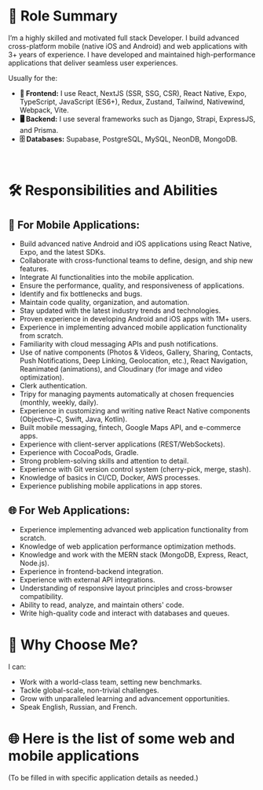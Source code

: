 
<h1>🎯 Role Summary</h1>
<p>I’m a highly skilled and motivated full stack Developer. I build advanced cross-platform mobile (native iOS and Android) and web applications with 3+ years of experience. I have developed and maintained high-performance applications that deliver seamless user experiences.</p>
<p>Usually for the:</p>
<ul>
  <li><b>📲 Frontend:</b> I use React, NextJS (SSR, SSG, CSR), React Native, Expo, TypeScript, JavaScript (ES6+), Redux, Zustand, Tailwind, Nativewind, Webpack, Vite.</li>
  <li><b>🖥️ Backend:</b> I use several frameworks such as Django, Strapi, ExpressJS, and Prisma.</li>
  <li><b>🗄️ Databases:</b> Supabase, PostgreSQL, MySQL, NeonDB, MongoDB.</li>
</ul> <br/>

<h1>🛠️ Responsibilities and Abilities</h1>

<h2>📱 For Mobile Applications:</h2>
<ul>
  <li>Build advanced native Android and iOS applications using React Native, Expo, and the latest SDKs.</li>
  <li>Collaborate with cross-functional teams to define, design, and ship new features.</li>
  <li>Integrate AI functionalities into the mobile application.</li>
  <li>Ensure the performance, quality, and responsiveness of applications.</li>
  <li>Identify and fix bottlenecks and bugs.</li>
  <li>Maintain code quality, organization, and automation.</li>
  <li>Stay updated with the latest industry trends and technologies.</li>
  <li>Proven experience in developing Android and iOS apps with 1M+ users.</li>
  <li>Experience in implementing advanced mobile application functionality from scratch.</li>
  <li>Familiarity with cloud messaging APIs and push notifications.</li>
  <li>Use of native components (Photos & Videos, Gallery, Sharing, Contacts, Push Notifications, Deep Linking, Geolocation, etc.), React Navigation, Reanimated (animations), and Cloudinary (for image and video optimization).</li>
  <li>Clerk authentication.</li>
  <li>Tripy for managing payments automatically at chosen frequencies (monthly, weekly, daily).</li>
  <li>Experience in customizing and writing native React Native components (Objective-C, Swift, Java, Kotlin).</li>
  <li>Built mobile messaging, fintech, Google Maps API, and e-commerce apps.</li>
  <li>Experience with client-server applications (REST/WebSockets).</li>
  <li>Experience with CocoaPods, Gradle.</li>
  <li>Strong problem-solving skills and attention to detail.</li>
  <li>Experience with Git version control system (cherry-pick, merge, stash).</li>
  <li>Knowledge of basics in CI/CD, Docker, AWS processes.</li>
  <li>Experience publishing mobile applications in app stores.</li>
</ul>

<h2>🌐 For Web Applications:</h2>
<ul>
  <li>Experience implementing advanced web application functionality from scratch.</li>
  <li>Knowledge of web application performance optimization methods.</li>
  <li>Knowledge and work with the MERN stack (MongoDB, Express, React, Node.js).</li>
  <li>Experience in frontend-backend integration.</li>
  <li>Experience with external API integrations.</li>
  <li>Understanding of responsive layout principles and cross-browser compatibility.</li>
  <li>Ability to read, analyze, and maintain others' code.</li>
  <li>Write high-quality code and interact with databases and queues.</li>
</ul>


<h1>🌟 Why Choose Me?</h1>
<p>I can:</p>
<ul>
  <li>Work with a world-class team, setting new benchmarks.</li>
  <li>Tackle global-scale, non-trivial challenges.</li>
  <li>Grow with unparalleled learning and advancement opportunities.</li>
  <li>Speak English, Russian, and French.</li>
</ul>

<h1>🌐 Here is the list of some web and mobile applications</h1>
<p>(To be filled in with specific application details as needed.)</p>

